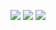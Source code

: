  ![](http://github-profile-summary-cards.vercel.app/api/cards/profile-details?username=lindeneg&theme=aura_dark) 
![](http://github-profile-summary-cards.vercel.app/api/cards/stats?username=lindeneg&theme=aura_dark) 
 ![](http://github-profile-summary-cards.vercel.app/api/cards/most-commit-language?username=lindeneg&theme=aura_dark) 
